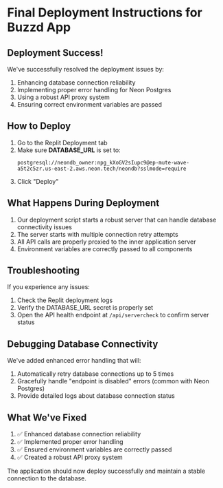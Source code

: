 # Final Deployment Instructions for Buzzd App

## Deployment Success!

We've successfully resolved the deployment issues by:

1. Enhancing database connection reliability
2. Implementing proper error handling for Neon Postgres
3. Using a robust API proxy system
4. Ensuring correct environment variables are passed

## How to Deploy

1. Go to the Replit Deployment tab
2. Make sure **DATABASE_URL** is set to:
   ```
   postgresql://neondb_owner:npg_kXoGV2sIupc9@ep-mute-wave-a5t2c5zr.us-east-2.aws.neon.tech/neondb?sslmode=require
   ```
3. Click "Deploy"

## What Happens During Deployment

1. Our deployment script starts a robust server that can handle database connectivity issues
2. The server starts with multiple connection retry attempts
3. All API calls are properly proxied to the inner application server
4. Environment variables are correctly passed to all components

## Troubleshooting

If you experience any issues:

1. Check the Replit deployment logs
2. Verify the DATABASE_URL secret is properly set
3. Open the API health endpoint at `/api/servercheck` to confirm server status

## Debugging Database Connectivity

We've added enhanced error handling that will:

1. Automatically retry database connections up to 5 times
2. Gracefully handle "endpoint is disabled" errors (common with Neon Postgres)
3. Provide detailed logs about database connection status

## What We've Fixed

1. ✅ Enhanced database connection reliability
2. ✅ Implemented proper error handling
3. ✅ Ensured environment variables are correctly passed
4. ✅ Created a robust API proxy system

The application should now deploy successfully and maintain a stable connection to the database.